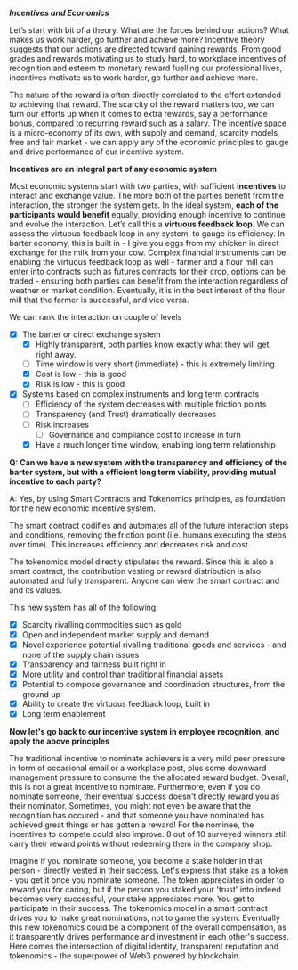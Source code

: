 **_Incentives and Economics_**

Let’s start with bit of a theory. What are the forces behind our actions? What makes us work harder, go further and achieve more? Incentive theory suggests that our actions are directed toward gaining rewards. From good grades and rewards motivating us to study hard, to workplace incentives of recognition and esteem to monetary reward fuelling our professional lives, incentives motivate us to work harder, go further and achieve more.

The nature of the reward is often directly correlated to the effort extended to achieving that reward. The scarcity of the reward matters too, we can turn our efforts up when it comes to extra rewards, say a performance bonus, compared to recurring reward such as a salary. The incentive space is a micro-economy of its own, with supply and demand, scarcity models, free and fair market - we can apply any of the economic principles to gauge and drive performance of our incentive system.

**Incentives are an integral part of any economic system**

Most economic systems start with two parties, with sufficient **incentives** to interact and exchange value. The more both of the parties benefit from the interaction, the stronger the system gets. In the ideal system, **each of the participants would benefit** equally, providing enough incentive to continue and evolve the interaction. Let’s call this a **virtuous feedback loop**. We can assess the virtuous feedback loop in any system, to gauge its efficiency. In barter economy, this is built in - I give you eggs from my chicken in direct exchange for the milk from your cow. Complex financial instruments can be enabling the virtuous feedback loop as well - farmer and a flour mill can enter into contracts such as futures contracts for their crop, options can be traded - ensuring both parties can benefit from the interaction regardless of weather or market condition. Eventually, it is in the best interest of the flour mill that the farmer is successful, and vice versa.

We can rank the interaction on couple of levels

- [x] The barter or direct exchange system
  - [x] Highly transparent, both parties know exactly what they will get, right away.
  - [ ] Time window is very short (immediate) - this is extremely limiting
  - [x] Cost is low - this is good
  - [x] Risk is low - this is good
- [x] Systems based on complex instruments and long term contracts
  - [ ] Efficiency of the system decreases with multiple friction points
  - [ ] Transparency (and Trust) dramatically decreases
  - [ ] Risk increases
    - [ ] Governance and compliance cost to increase in turn
  - [x] Have a much longer time window, enabling long term relationship

**Q: Can we have a new system with the transparency and efficiency of the barter system, but with a efficient long term viability, providing mutual incentive to each party?**

A: Yes, by using Smart Contracts and Tokenomics principles, as foundation for the new economic incentive system.

The smart contract codifies and automates all of the future interaction steps and conditions, removing the friction point (i.e. humans executing the steps over time). This increases efficiency and decreases risk and cost.

The tokenomics model directly stipulates the reward. Since this is also a smart contract, the contribution vesting or reward distribution is also automated and fully transparent. Anyone can view the smart contract and and its values.

This new system has all of the following:

- [x] Scarcity rivalling commodities such as gold
- [x] Open and independent market supply and demand
- [x] Novel experience potential rivalling traditional goods and services - and none of the supply chain issues
- [x] Transparency and fairness built right in
- [x] More utility and control than traditional financial assets
- [x] Potential to compose governance and coordination structures, from the ground up
- [x] Ability to create the virtuous feedback loop, built in
- [x] Long term enablement

**Now let's go back to our incentive system in employee recognition, and apply the above principles**

The traditional incentive to nominate achievers is a very mild peer pressure in form of occasional email or a workplace post, plus some downward management pressure to consume the the allocated reward budget. Overall, this is not a great incentive to nominate. Furthermore, even if you do nominate someone, their eventual success doesn't directly reward you as their nominator. Sometimes, you might not even be aware that the recognition has occured - and that someone you have nominated has achieved great things or has gotten a reward! For the nominee, the incentives to compete could also improve. 8 out of 10 surveyed winners still carry their reward points without redeeming them in the company shop.

Imagine if you nominate someone, you become a stake holder in that person - directly vested in their success. Let's express that stake as a token - you get it once you nominate someone. The token appreciates in order to reward you for caring, but if the person you staked your 'trust' into indeed becomes very successful, your stake appreciates more. You get to participate in their success. The tokenomics model in a smart contract drives you to make great nominations, not to game the system. Eventually this new tokenomics could be a component of the overall compensation, as it transparently drives performance and investment in each other's success. Here comes the intersection of digital identity, transparent reputation and tokenomics - the superpower of Web3 powered by blockchain.
